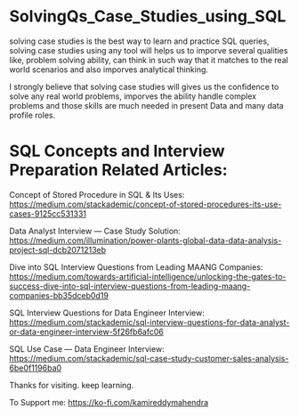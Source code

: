 # SolvingQs_Case_Studies_using_SQL

solving case studies is the best way to learn and practice SQL queries, solving case studies using any tool will helps us to imporve several qualities like,
problem solving ability, can think in such way that it matches to the real world scenarios and also imporves analytical thinking.

I strongly believe that solving case studies will gives us the confidence to solve any real world problems, imporves the ability handle complex problems and those skills are much needed in present
Data and many data profile roles.

# SQL Concepts and Interview Preparation Related Articles:
Concept of Stored Procedure in SQL & Its Uses: https://medium.com/stackademic/concept-of-stored-procedures-its-use-cases-9125cc531331

Data Analyst Interview — Case Study Solution: https://medium.com/illumination/power-plants-global-data-data-analysis-project-sql-dcb2071213eb

Dive into SQL Interview Questions from Leading MAANG Companies: https://medium.com/towards-artificial-intelligence/unlocking-the-gates-to-success-dive-into-sql-interview-questions-from-leading-maang-companies-bb35dceb0d19

SQL Interview Questions for Data Engineer Interview: https://medium.com/stackademic/sql-interview-questions-for-data-analyst-or-data-engineer-interview-5f26fb6afc06

SQL Use Case — Data Engineer Interview: https://medium.com/stackademic/sql-case-study-customer-sales-analysis-6be0f1196ba0

Thanks for visiting. keep learning.

To Support me: https://ko-fi.com/kamireddymahendra
